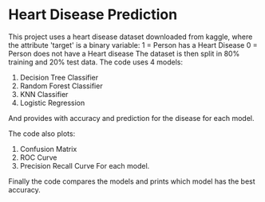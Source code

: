 # Heart Disease Prediction
This project uses a heart disease dataset downloaded from kaggle, where the attribute 'target' is a binary variable:
1 = Person has a Heart Disease
0 = Person does not have a Heart disease
The dataset is then split in 80% training and 20% test data.
The code uses 4 models:
1) Decision Tree Classifier
2) Random Forest Classifier
3) KNN Classifier
4) Logistic Regression

And provides with accuracy and prediction for the disease for each model.

The code also plots:
1) Confusion Matrix
2) ROC Curve
3) Precision Recall Curve
For each model.

Finally the code compares the models and prints which model has the best accuracy.
